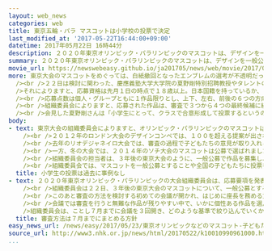 ```yaml
---
layout: web_news
categories: web
title: 東京五輪・パラ マスコットは小学校の投票で決定
last_modified_at: '2017-05-22T16:44:00+09:00'
datetime: 2017年05月22日 16時44分
description: ２０２０年東京オリンピック・パラリンピックのマスコットは、デザインを一般公募し、最終的には全国の小学校のクラスごとの投票で決めることになりました。
summary: ２０２０年東京オリンピック・パラリンピックのマスコットは、デザインを一般公募し、最終的には全国の小学校のクラスごとの投票で決めることになりました。
movie_url: https://newswebeasy.github.io/ja201705/news/web/movie/2017/05/23/k10010990961000.mp4
more: 東京大会のマスコットをめぐっては、白紙撤回となったエンブレムの選考が不透明だったという批判を踏まえ、組織委員会が有識者による会議を重ねて、透明性のある選考方法を検討してきました。<br
  /><br />２２日は検討に関わった、慶應義塾大学大学院の夏野剛特別招聘教授やタレントの中川翔子さんなどが記者会見して、応募要項を発表しました。<br /><br
  />それによりますと、応募資格は先月１日の時点で１８歳以上。日本国籍を持っているか、日本在住の外国人とし、グループでの応募も可能で、１８歳未満でも代表者が条件を満たしていれば応募できるとしています。<br
  /><br />応募点数は個人・グループともに１作品限りとし、上下、左右、前後の６つの方向からのデザインに加えて、喜んでいる表情や競技をしている時などのポーズ、制作の意図などを記したプロフィールを提出するよう求めています。そして、ことし８月１日から１４日まで、専用のインターネットサイトで受け付けます。<br
  /><br />組織委員会によりますと、応募された作品は、審査で３つから４つの最終候補に絞り込まれ、全国の小学校のクラスごとに投票を行って、最も得票のあったデザインに決め、来年３月ごろに発表するとしています。また、来年夏ごろにはネーミングも決まる予定だということです。<br
  /><br />会見した夏野剛さんは「小学生にとって、クラスで合意形成して投票するというのは、東京大会でしか経験できない一生に残るものなので、ぜひ先生にも協力してもらいたい」と話していました。
body:
- text: 東京大会の組織委員会によりますと、オリンピック・パラリンピックのマスコットは、最近の大会では、実績のある広告会社やデザイナーが参加するコンペなどで選ばれるケースが多いということです。<br
    /><br />２０１２年のロンドン大会のデザインコンペでは、１００を超える提案が出され、目が１つしかない銀色のロボットのようなマスコットが選ばれました。<br
    /><br />去年のリオデジャネイロ大会では、審査の過程で子どもたちの意見が取り入れられたということですが、最終的にはコンペに勝ったデザイン会社が、ブラジルの豊かな自然をイメージした想像上の生き物をモチーフにしたマスコットに選んだということです。<br
    /><br />一方、冬の大会では、２０１４年のソチ大会のマスコットは公募で選ばれました。<br /><br />また、来年のピョンチャン大会では、組織委員会が業績などから選んだ会社にコンセプトを伝えてデザインを委託し、朝鮮半島に古くから伝わる神話に登場する動物がモチーフになりました。<br
    /><br />組織委員会の担当者は、３年後の東京大会のように、一般公募で作品を募集し、最終的に全国の小学校のクラスごとに投票をおこなってデザインを決めるのは、過去に事例がないと話しています。<br
    /><br />組織委員会では、マスコットを一般公募とすることや全国の子どもたちに投票を行ってもらうことで、大会への盛り上がりを全国に、各世代に広げていきたいという狙いがあります。
  title: 小学生の投票は過去に事例なし
- text: ２０２０年東京オリンピック・パラリンピックの大会組織委員会は、応募要項を発表したマスコットについて、ことし７月ごろまでに審査の方法などをまとめる方針を確認しました。<br
    /><br />組織委員会は２２日、３年後の東京大会のマスコットについて、一般公募とすることや、ことし８月１日から１４日まで、専用のインターネットサイトで提案を受け付けるなど、応募要項を発表しました。<br
    /><br />このあと審査の方法を検討する初めての会議が開かれ、はじめに座長を務める文化庁の宮田亮平長官が「キャラクター大国、日本から誕生するマスコットは関心が高く、どのように審査をするかは難しい問題だ。慎重を期して選考方法を考えたい」と話しました。<br
    /><br />会議では審査を行うと無難な作品が残りやすい中で、いかに個性ある作品を選んでいくかが大切だといった意見が出されたということです。<br /><br
    />組織委員会は、ことし７月までに会議を３回開き、どのような基準で絞り込んでいくかなど、具体的な審査方法をまとめる考えです。<br /><br />会議のメンバーで車いすを利用している垣内俊哉さんは「障害者にもマスコットを選んでもらえるような方法を考えていきたい」と話していました。
  title: 審査方法は７月までにまとめる方針
easy_news_url: /news/easy/2017/05/23/東京オリンピックなどのマスコット-子どもたちが選ぶ/
source_url: http://www3.nhk.or.jp/news/html/20170522/k10010990961000.html
...
```

